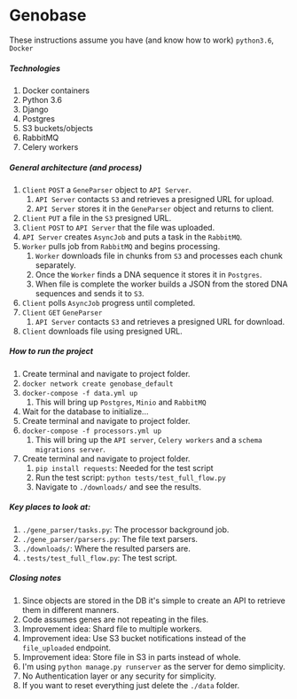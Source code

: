 # Genobase
These instructions assume you have (and know how to work) `python3.6`, `Docker`

##### Technologies
1. Docker containers
1. Python 3.6
1. Django
1. Postgres
1. S3 buckets/objects
1. RabbitMQ
1. Celery workers

##### General architecture (and process)
1. `Client` `POST` a `GeneParser` object to `API Server`.
   1. `API Server` contacts `S3` and retrieves a presigned URL for upload.
   1. `API Server` stores it in the `GeneParser` object and returns to client.
1. `Client` `PUT` a file in the `S3` presigned URL.
1. `Client` `POST` to `API Server` that the file was uploaded.
1. `API Server` creates `AsyncJob` and puts a task in the `RabbitMQ`.
1. `Worker` pulls job from `RabbitMQ` and begins processing.
   1. `Worker` downloads file in chunks from `S3` and processes each chunk separately.
   1. Once the `Worker` finds a DNA sequence it stores it in `Postgres`.
   1. When file is complete the worker builds a JSON from the stored DNA sequences and sends it to `S3`.
1. `Client` polls `AsyncJob` progress until completed.
1. `Client` `GET` `GeneParser`
   1. `API Server` contacts `S3` and retrieves a presigned URL for download. 
1. `Client` downloads file using presigned URL.

##### How to run the project
1. Create terminal and navigate to project folder.
1. `docker network create genobase_default`
1. `docker-compose -f data.yml up`
   1. This will bring up `Postgres`, `Minio` and `RabbitMQ`
1. Wait for the database to initialize...
1. Create terminal and navigate to project folder.
1. `docker-compose -f processors.yml up`
   1. This will bring up the `API server`, `Celery workers` and a `schema migrations server`.  
1. Create terminal and navigate to project folder.
   1. `pip install requests`: Needed for the test script
   1. Run the test script: `python tests/test_full_flow.py`
   1. Navigate to `./downloads/` and see the results.

##### Key places to look at:
1. `./gene_parser/tasks.py`: The processor background job.
1. `./gene_parser/parsers.py`: The file text parsers.
1. `./downloads/`: Where the resulted parsers are.
1. `.tests/test_full_flow.py`: The test script.

##### Closing notes
1. Since objects are stored in the DB it's simple to create an API to retrieve them in different manners.
1. Code assumes genes are not repeating in the files.
1. Improvement idea: Shard file to multiple workers.
1. Improvement idea: Use S3 bucket notifications instead of the `file_uploaded` endpoint.
1. Improvement idea: Store file in S3 in parts instead of whole.
1. I'm using `python manage.py runserver` as the server for demo simplicity.
1. No Authentication layer or any security for simplicity.
1. If you want to reset everything just delete the `./data` folder.
